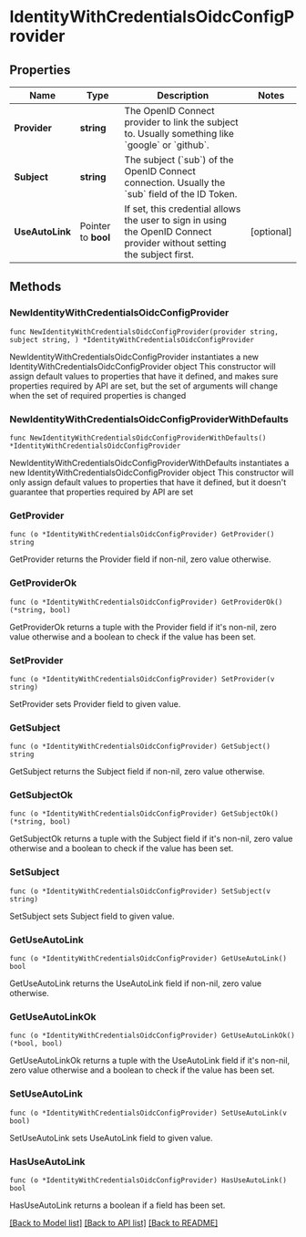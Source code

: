 # IdentityWithCredentialsOidcConfigProvider

## Properties

Name | Type | Description | Notes
------------ | ------------- | ------------- | -------------
**Provider** | **string** | The OpenID Connect provider to link the subject to. Usually something like &#x60;google&#x60; or &#x60;github&#x60;. | 
**Subject** | **string** | The subject (&#x60;sub&#x60;) of the OpenID Connect connection. Usually the &#x60;sub&#x60; field of the ID Token. | 
**UseAutoLink** | Pointer to **bool** | If set, this credential allows the user to sign in using the OpenID Connect provider without setting the subject first. | [optional] 

## Methods

### NewIdentityWithCredentialsOidcConfigProvider

`func NewIdentityWithCredentialsOidcConfigProvider(provider string, subject string, ) *IdentityWithCredentialsOidcConfigProvider`

NewIdentityWithCredentialsOidcConfigProvider instantiates a new IdentityWithCredentialsOidcConfigProvider object
This constructor will assign default values to properties that have it defined,
and makes sure properties required by API are set, but the set of arguments
will change when the set of required properties is changed

### NewIdentityWithCredentialsOidcConfigProviderWithDefaults

`func NewIdentityWithCredentialsOidcConfigProviderWithDefaults() *IdentityWithCredentialsOidcConfigProvider`

NewIdentityWithCredentialsOidcConfigProviderWithDefaults instantiates a new IdentityWithCredentialsOidcConfigProvider object
This constructor will only assign default values to properties that have it defined,
but it doesn't guarantee that properties required by API are set

### GetProvider

`func (o *IdentityWithCredentialsOidcConfigProvider) GetProvider() string`

GetProvider returns the Provider field if non-nil, zero value otherwise.

### GetProviderOk

`func (o *IdentityWithCredentialsOidcConfigProvider) GetProviderOk() (*string, bool)`

GetProviderOk returns a tuple with the Provider field if it's non-nil, zero value otherwise
and a boolean to check if the value has been set.

### SetProvider

`func (o *IdentityWithCredentialsOidcConfigProvider) SetProvider(v string)`

SetProvider sets Provider field to given value.


### GetSubject

`func (o *IdentityWithCredentialsOidcConfigProvider) GetSubject() string`

GetSubject returns the Subject field if non-nil, zero value otherwise.

### GetSubjectOk

`func (o *IdentityWithCredentialsOidcConfigProvider) GetSubjectOk() (*string, bool)`

GetSubjectOk returns a tuple with the Subject field if it's non-nil, zero value otherwise
and a boolean to check if the value has been set.

### SetSubject

`func (o *IdentityWithCredentialsOidcConfigProvider) SetSubject(v string)`

SetSubject sets Subject field to given value.


### GetUseAutoLink

`func (o *IdentityWithCredentialsOidcConfigProvider) GetUseAutoLink() bool`

GetUseAutoLink returns the UseAutoLink field if non-nil, zero value otherwise.

### GetUseAutoLinkOk

`func (o *IdentityWithCredentialsOidcConfigProvider) GetUseAutoLinkOk() (*bool, bool)`

GetUseAutoLinkOk returns a tuple with the UseAutoLink field if it's non-nil, zero value otherwise
and a boolean to check if the value has been set.

### SetUseAutoLink

`func (o *IdentityWithCredentialsOidcConfigProvider) SetUseAutoLink(v bool)`

SetUseAutoLink sets UseAutoLink field to given value.

### HasUseAutoLink

`func (o *IdentityWithCredentialsOidcConfigProvider) HasUseAutoLink() bool`

HasUseAutoLink returns a boolean if a field has been set.


[[Back to Model list]](../README.md#documentation-for-models) [[Back to API list]](../README.md#documentation-for-api-endpoints) [[Back to README]](../README.md)


